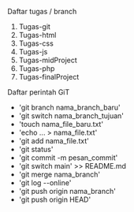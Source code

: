 Daftar tugas / branch
  1. Tugas-git
  2. Tugas-html
  3. Tugas-css
  4. Tugas-js
  5. Tugas-midProject
  6. Tugas-php
  7. Tugas-finalProject

Daftar perintah GiT
- \'git branch nama_branch_baru\'
- \'git switch nama_branch_tujuan\'
- \'touch nama_file_baru.txt\'
- \'echo ... > nama_file.txt\'
- \'git add nama_file.txt\'
- \'git status\'
- \'git commit -m pesan_commit\'
- \'git switch main' >> README.md
- \'git merge nama_branch\'
- \'git log --online\'
- \'git push origin nama_branch\'
- \'git push origin HEAD\'
